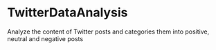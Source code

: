 # TwitterDataAnalysis
Analyze the content of Twitter posts and categories them into positive, neutral and negative posts
